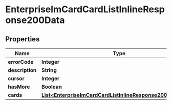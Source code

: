 # EnterpriseImCardCardListInlineResponse200Data

## Properties
Name | Type | Description | Notes
------------ | ------------- | ------------- | -------------
**errorCode** | **Integer** |  | 
**description** | **String** |  | 
**cursor** | **Integer** |  | 
**hasMore** | **Boolean** |  | 
**cards** | [**List&lt;EnterpriseImCardCardListInlineResponse200DataCards&gt;**](EnterpriseImCardCardListInlineResponse200DataCards.md) |  |  [optional]
